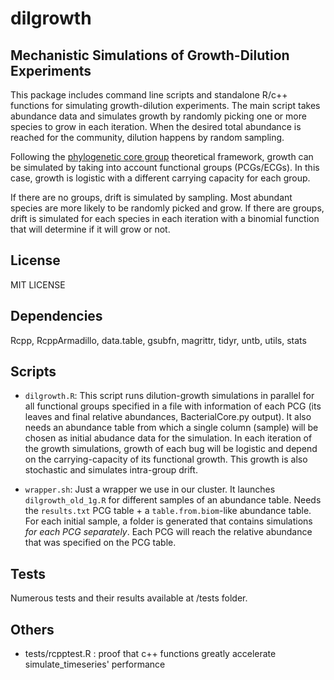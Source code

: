 # dilgrowth

## Mechanistic Simulations of Growth-Dilution Experiments

This package includes command line scripts and standalone R/c++ functions for simulating growth-dilution experiments. The main script takes abundance data and simulates growth by randomly picking one or more species to grow in each iteration. When the desired total abundance is reached for the community, dilution happens by random sampling.

Following the [phylogenetic core group](https://doi.org/10.1186/s40168-021-01023-y) theoretical framework, growth can be simulated by taking into account functional groups (PCGs/ECGs). In this case, growth is logistic with a different carrying capacity for each group.

If there are no groups, drift is simulated by sampling. Most abundant species are more likely to be randomly picked and grow. If there are groups, drift is simulated for each species in each iteration with a binomial function that will determine if it will grow or not.

## License

MIT LICENSE

## Dependencies
Rcpp, RcppArmadillo, data.table, gsubfn, magrittr, tidyr, untb, utils, stats

## Scripts
- `dilgrowth.R`: This script runs dilution-growth simulations in parallel for all functional groups specified in a file with information of each PCG (its leaves and final relative abundances, BacterialCore.py output). It also needs an abundance table from which a single column (sample) will be chosen as initial abudance data for the simulation. In each iteration of the growth simulations, growth of each bug will be logistic and depend on the carrying-capacity of its functional growth. This growth is also stochastic and simulates intra-group drift.

- `wrapper.sh`: Just a wrapper we use in our cluster. It launches `dilgrowth_old_1g.R` for different samples of an abundance table. Needs the `results.txt` PCG table + a `table.from.biom`-like abundance table. For each initial sample, a folder is generated that contains simulations _for each PCG separately_. Each PCG will reach the relative abundance that was specified on the PCG table.

## Tests
Numerous tests and their results available at /tests folder.

## Others

- tests/rcpptest.R : proof that c++ functions greatly accelerate simulate_timeseries' performance
